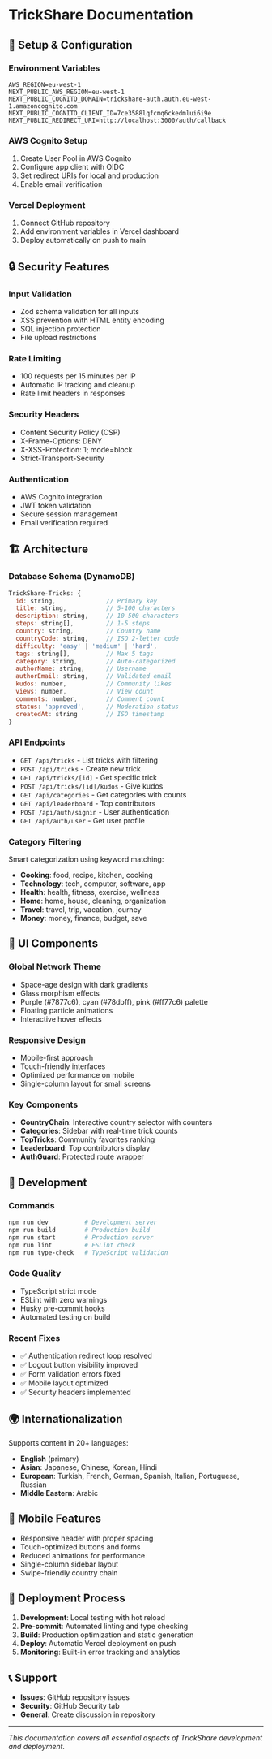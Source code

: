 # TrickShare Documentation

## 🔧 Setup & Configuration

### Environment Variables
```env
AWS_REGION=eu-west-1
NEXT_PUBLIC_AWS_REGION=eu-west-1
NEXT_PUBLIC_COGNITO_DOMAIN=trickshare-auth.auth.eu-west-1.amazoncognito.com
NEXT_PUBLIC_COGNITO_CLIENT_ID=7ce3588lqfcmq6ckedmlui6i9e
NEXT_PUBLIC_REDIRECT_URI=http://localhost:3000/auth/callback
```

### AWS Cognito Setup
1. Create User Pool in AWS Cognito
2. Configure app client with OIDC
3. Set redirect URIs for local and production
4. Enable email verification

### Vercel Deployment
1. Connect GitHub repository
2. Add environment variables in Vercel dashboard
3. Deploy automatically on push to main

## 🔒 Security Features

### Input Validation
- Zod schema validation for all inputs
- XSS prevention with HTML entity encoding
- SQL injection protection
- File upload restrictions

### Rate Limiting
- 100 requests per 15 minutes per IP
- Automatic IP tracking and cleanup
- Rate limit headers in responses

### Security Headers
- Content Security Policy (CSP)
- X-Frame-Options: DENY
- X-XSS-Protection: 1; mode=block
- Strict-Transport-Security

### Authentication
- AWS Cognito integration
- JWT token validation
- Secure session management
- Email verification required

## 🏗️ Architecture

### Database Schema (DynamoDB)
```javascript
TrickShare-Tricks: {
  id: string,              // Primary key
  title: string,           // 5-100 characters
  description: string,     // 10-500 characters
  steps: string[],         // 1-5 steps
  country: string,         // Country name
  countryCode: string,     // ISO 2-letter code
  difficulty: 'easy' | 'medium' | 'hard',
  tags: string[],          // Max 5 tags
  category: string,        // Auto-categorized
  authorName: string,      // Username
  authorEmail: string,     // Validated email
  kudos: number,           // Community likes
  views: number,           // View count
  comments: number,        // Comment count
  status: 'approved',      // Moderation status
  createdAt: string        // ISO timestamp
}
```

### API Endpoints
- `GET /api/tricks` - List tricks with filtering
- `POST /api/tricks` - Create new trick
- `GET /api/tricks/[id]` - Get specific trick
- `POST /api/tricks/[id]/kudos` - Give kudos
- `GET /api/categories` - Get categories with counts
- `GET /api/leaderboard` - Top contributors
- `POST /api/auth/signin` - User authentication
- `GET /api/auth/user` - Get user profile

### Category Filtering
Smart categorization using keyword matching:
- **Cooking**: food, recipe, kitchen, cooking
- **Technology**: tech, computer, software, app
- **Health**: health, fitness, exercise, wellness
- **Home**: home, house, cleaning, organization
- **Travel**: travel, trip, vacation, journey
- **Money**: money, finance, budget, save

## 🎨 UI Components

### Global Network Theme
- Space-age design with dark gradients
- Glass morphism effects
- Purple (#7877c6), cyan (#78dbff), pink (#ff77c6) palette
- Floating particle animations
- Interactive hover effects

### Responsive Design
- Mobile-first approach
- Touch-friendly interfaces
- Optimized performance on mobile
- Single-column layout for small screens

### Key Components
- **CountryChain**: Interactive country selector with counters
- **Categories**: Sidebar with real-time trick counts
- **TopTricks**: Community favorites ranking
- **Leaderboard**: Top contributors display
- **AuthGuard**: Protected route wrapper

## 🚀 Development

### Commands
```bash
npm run dev          # Development server
npm run build        # Production build
npm run start        # Production server
npm run lint         # ESLint check
npm run type-check   # TypeScript validation
```

### Code Quality
- TypeScript strict mode
- ESLint with zero warnings
- Husky pre-commit hooks
- Automated testing on build

### Recent Fixes
- ✅ Authentication redirect loop resolved
- ✅ Logout button visibility improved
- ✅ Form validation errors fixed
- ✅ Mobile layout optimized
- ✅ Security headers implemented

## 🌍 Internationalization

Supports content in 20+ languages:
- **English** (primary)
- **Asian**: Japanese, Chinese, Korean, Hindi
- **European**: Turkish, French, German, Spanish, Italian, Portuguese, Russian
- **Middle Eastern**: Arabic

## 📱 Mobile Features

- Responsive header with proper spacing
- Touch-optimized buttons and forms
- Reduced animations for performance
- Single-column sidebar layout
- Swipe-friendly country chain

## 🔄 Deployment Process

1. **Development**: Local testing with hot reload
2. **Pre-commit**: Automated linting and type checking
3. **Build**: Production optimization and static generation
4. **Deploy**: Automatic Vercel deployment on push
5. **Monitoring**: Built-in error tracking and analytics

## 📞 Support

- **Issues**: GitHub repository issues
- **Security**: GitHub Security tab
- **General**: Create discussion in repository

---

*This documentation covers all essential aspects of TrickShare development and deployment.*
